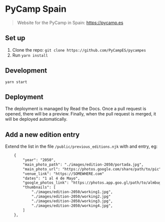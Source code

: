 # PyCamp Spain

> Website for the PyCamp in Spain: https://pycamp.es

## Set up

1. Clone the repo: `git clone https://github.com/PyCampES/pycampes`
2. Run `yarn install`

## Development

`yarn start`

## Deployment

The deployment is managed by Read the Docs.
Once a pull request is opened, there will be a preview.
Finally, when the pull request is merged, it will be deployed automatically.

## Add a new edition entry
Extend the list in the file `/public/previous_editions.njk` with and entry, eg:
```html
    {
        "year": "2050",
        "main_photo_path": "./images/edition-2050/portada.jpg",
        "main_photo_url": "https://photos.google.com/share/path/to/pic"
        "venue_link": "https://SOMEWHERE.com"
        "dates": "1 al 4 de Mayo",
        "google_photos_link": "https://photos.app.goo.gl/path/to/almbug",
        "thumbnails": [
            "./images/edition-2050/working1.jpg",
            "./images/edition-2050/working2.jpg"
            "./images/edition-2050/working3.jpg",
            "./images/edition-2050/working4.jpg",
        ]
    },
```
